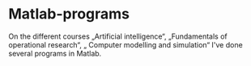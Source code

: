 # Matlab-programs

On the different courses „Artificial intelligence“,  „Fundamentals of operational research“, „ Computer modelling and simulation“ I've done several programs in Matlab.
